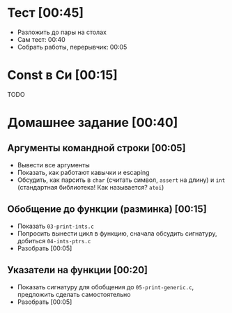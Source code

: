# Тест [00:45]
* Разложить до пары на столах
* Сам тест: 00:40
* Собрать работы, перерывчик: 00:05

# Const в Си [00:15]
TODO

# Домашнее задание [00:40]
## Аргументы командной строки [00:05]
* Вывести все аргументы
* Показать, как работают кавычки и escaping
* Обсудить, как парсить в `char` (считать символ, `assert` на длину) и `int` (стандартная библиотека! Как называется? `atoi`)

## Обобщение до функции (разминка) [00:15]
* Показать `03-print-ints.c`
* Попросить вынести цикл в функцию, сначала обсудить сигнатуру, добиться `04-ints-ptrs.c`
* Разобрать [00:05]

## Указатели на функции [00:20]
* Показать сигнатуру для обобщения до `05-print-generic.c`, предложить сделать самостоятельно
* Разобрать [00:05]
